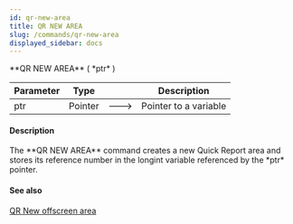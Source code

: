 ```yaml
---
id: qr-new-area
title: QR NEW AREA
slug: /commands/qr-new-area
displayed_sidebar: docs
---
```


<!--REF #_command_.QR NEW AREA.Syntax-->**QR NEW AREA** ( *ptr* )<!-- END REF-->
<!--REF #_command_.QR NEW AREA.Params-->
| Parameter | Type |  | Description |
| --- | --- | --- | --- |
| ptr | Pointer | &#x1F852; | Pointer to a variable |

<!-- END REF-->

#### Description 

<!--REF #_command_.QR NEW AREA.Summary-->The **QR NEW AREA** command creates a new Quick Report area and stores its reference number in the longint variable referenced by the *ptr* pointer.<!-- END REF-->

#### See also 

[QR New offscreen area](qr-new-offscreen-area.md)  
